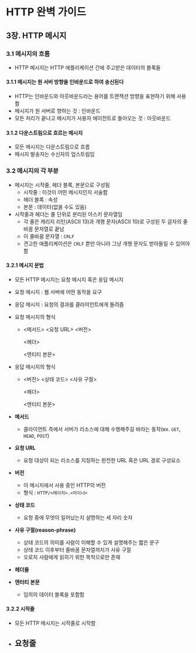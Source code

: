# HTTP 완벽 가이드

## 3장. HTTP 메시지

### 3.1 메시지의 흐름

- HTTP 메시지는 HTTP 애플리케이션 간에 주고받은 데이터의 블록들

#### 3.1.1 메시지는 원 서버 방향을 인바운드로 하여 송신된다

- HTTP는 인바운드와 아웃바운드라는 용어를 트랜잭션 방향을 표현하기 위해 사용함
- 메시지가 원 서버로 향하는 것 : 인바운드
- 모든 처리가 끝나고 메시지가 사용자 에이전트로 돌아오는 것 : 아웃바운드

#### 3.1.2 다운스트림으로 흐르는 메시지

- 모든 메시지는 다운스트림으로 흐름
- 메시지 발송자는 수신자의 업스트림임

### 3.2 메시지의 각 부분

- 메시지는 시작줄, 헤더 블록, 본문으로 구성됨
  - 시작줄 : 이것이 어떤 메시지인지 서술함
  - 헤더 블록 : 속성
  - 본문 : 데이터(없을 수도 있음)
- 시작줄과 헤더는 줄 단위로 분리된 아스키 문자열임
  - 각 줄은 캐리지 리턴(ASCII 13)과 개행 문자(ASCII 10)로 구성된 두 글자의 줄바꿈 문자열로 끝남
  - 이 줄바꿈 문자열 : `CRLF`
  - 견고한 애플리케이션은 `CRLF` 뿐만 아니라 그냥 개행 문자도 받아들일 수 있어야함

#### 3.2.1 메시지 문법

- 모든 HTTP 메시지는 요청 메시지 혹은 응답 메시지

- 요청 메시지 : 웹 서버에 어떤 동작을 요구

- 응답 메시지 : 요청의 결과를 클라이언트에게 돌려줌

- 요청 메시지의 형식

  - <메서드> <요청 URL> <버전>

    <헤더>



    <엔티티 본문>

- 응답 메시지의 형식

  - <버전> <상태 코드> <사유 구절>

    <헤더>



    <엔티티 본문>

- **메서드**

  - 클라이언트 측에서 서버가 리소스에 대해 수행해주길 바라는 동작(ex. `GET`, `HEAD`, `POST`)
- **요청 URL**
  - 요청 대상이 되는 리소스를 지칭하는 완전한 URL 혹은 URL 경로 구성요소
- **버전**

  - 이 메시지에서 사용 중인 HTTP의 버전
  - 형식 : `HTTP/<메이저>.<마이너>`
- **상태 코드**

  - 요청 중에 무엇이 일어났는지 설명하는 세 자리 숫자
- **사유 구절(reason-phrase)**
  - 상태 코드의 의미를 사람이 이해할 수 있게 설명해주는 짧은 문구
  - 상태 코드 이후부터 줄바꿈 문자열까지가 사유 구절
  - 오로지 사람에게 읽히기 위한 목적으로만 존재
- **헤더들**
- **엔터티 본문**
  - 임의의 데이터 블록을 포함함

#### 3.2.2 시작줄

- 모든 HTTP 메시지는 시작줄로 시작함

- **요청줄**
  - 